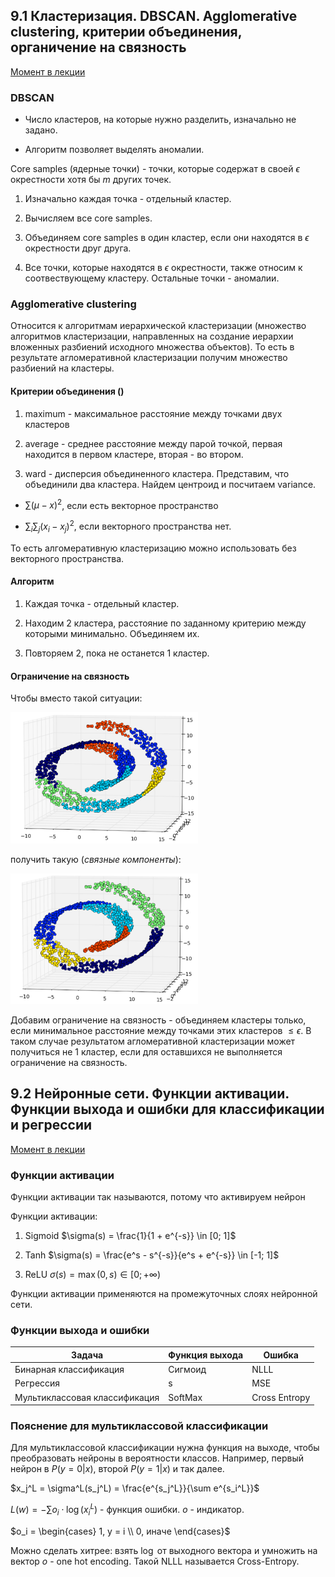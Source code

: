 ## 9.1 Кластеризация. DBSCAN. Agglomerative clustering, критерии объединения, органичение на связность

[Момент в лекции](https://youtu.be/mR3t3xN1J_I?si=apFFTRGotDSLSeRY&t=3610)

###  DBSCAN

* Число кластеров, на которые нужно разделить, изначально не задано.

* Алгоритм позволяет выделять аномалии.

Core samples (ядерные точки) - точки, которые содержат в своей $\epsilon$ окрестности хотя бы $m$ других точек.

1. Изначально каждая точка - отдельный кластер.

2. Вычисляем все core samples.

3. Объединяем core samples в один кластер, если они находятся в $\epsilon$ окрестности друг друга.

4.  Все точки, которые находятся в $\epsilon$ окрестности, также относим к соотвествующему кластеру. Остальные точки - аномалии. 

### Agglomerative clustering

Относится к алгоритмам иерархической кластеризации (множество алгоритмов кластеризации, направленных на создание иерархии вложенных разбиений исходного множества объектов). То есть в результате агломеративной кластеризации
получим множество разбиений на кластеры.

#### Критерии объединения ()

1. maximum - максимальное расстояние между точками двух кластеров

2. average - среднее расстояние между парой точкой, первая находится в первом кластере, вторая - во втором.

3. ward - дисперсия объединенного кластера. Представим, что объединили два кластера. Найдем центроид и посчитаем variance.

* $\sum (\mu - x)^2$, если есть векторное пространство

* $\sum_{i} \sum_{j} (x_i - x_j)^2$, если векторного пространства нет.

То есть алгомеративную кластеризацию можно использовать без векторного пространства.

#### Алгоритм

1. Каждая точка - отдельный кластер.

2. Находим 2 кластера, расстояние по заданному критерию между которыми минимально. Объединяем их.

3. Повторяем 2, пока не останется 1 кластер.

#### Ограничение на связность

Чтобы вместо такой ситуации:

<img src="images/tickets09_1.png" width="300" />

получить такую (*связные компоненты*):

<img src="images/tickets09_2.png" width="300" />

Добавим ограничение на связность - объединяем кластеры только, если минимальное расстояние между точками этих кластеров $\leq \epsilon$. В таком случае результатом агломеративной кластеризации может получиться не 1 кластер, если для оставшихся не выполняется ограничение на связность.

## 9.2 Нейронные сети. Функции активации. Функции выхода и ошибки для классификации и регрессии

[Момент в лекции](https://youtu.be/kzhP504D4v8?si=4O1d9XevNrVhSpt-&t=3376)

### Функции активации

Функции активации так называются, потому что активируем нейрон

Функции активации:

1. Sigmoid $\sigma(s) = \frac{1}{1 + e^{-s}} \in [0; 1]$

2. Tanh $\sigma(s) = \frac{e^s - s^{-s}}{e^s + e^{-s}} \in [-1; 1]$

3. ReLU $\sigma(s) = \max(0, s) \in [0; +\infty)$

Функции активации применяются на промежуточных слоях нейронной сети.

### Функции выхода и ошибки

|Задача|Функция выхода|Ошибка|
|------|--------------|------|
|Бинарная классификация|Сигмоид|NLLL|
|Регрессия|s|MSE|
|Мультиклассовая классификация|SoftMax|Cross Entropy|

### Пояснение для мультиклассовой классификации

Для мультиклассовой классификации нужна функция на выходе, чтобы преобразовать нейроны в вероятности классов. Например, первый нейрон в $P(y = 0 | x)$, второй $P(y = 1 | x)$ и так далее.

$x_j^L = \sigma^L(s_j^L) = \frac{e^{s_j^L}}{\sum e^{s_i^L}}$

$L(w) = -\sum o_i \cdot \log(x_i^L)$ - функция ошибки. $o$ - индикатор.

$o_i = \begin{cases}
1, y = i \\
0, иначе
\end{cases}$

Можно сделать хитрее: взять $\log$ от выходного вектора и умножить на вектор $o$ - one hot encoding. Такой NLLL называется Cross-Entropy.